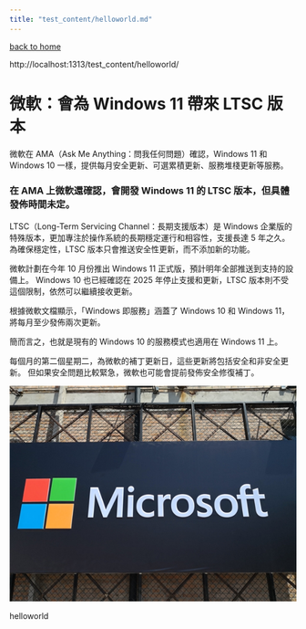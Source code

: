 ```yaml
---
title: "test_content/helloworld.md"
---
```


[back to home](/)

http://localhost:1313/test_content/helloworld/

# 微軟：會為 Windows 11 帶來 LTSC 版本

微軟在 AMA（Ask Me Anything：問我任何問題）確認，Windows 11 和 Windows 10 一樣，提供每月安全更新、可選累積更新、服務堆棧更新等服務。

### 在 AMA 上微軟還確認，會開發 Windows 11 的 LTSC 版本，但具體發佈時間未定。

LTSC（Long-Term Servicing Channel：長期支援版本）是 Windows 企業版的特殊版本，更加專注於操作系統的長期穩定運行和相容性，支援長達 5 年之久。 為確保穩定性，LTSC 版本只會推送安全性更新，而不添加新的功能。

微軟計劃在今年 10 月份推出 Windows 11 正式版，預計明年全部推送到支持的設備上。 Windows 10 也已經確認在 2025 年停止支援和更新，LTSC 版本則不受這個限制，依然可以繼續接收更新。

根據微軟文檔顯示，「Windows 即服務」涵蓋了 Windows 10 和 Windows 11，將每月至少發佈兩次更新。

簡而言之，也就是現有的 Windows 10 的服務模式也適用在 Windows 11 上。

每個月的第二個星期二，為微軟的補丁更新日，這些更新將包括安全和非安全更新。 但如果安全問題比較緊急，微軟也可能會提前發佈安全修復補丁。

![](/images/test_content/71-1.jpg)

helloworld
